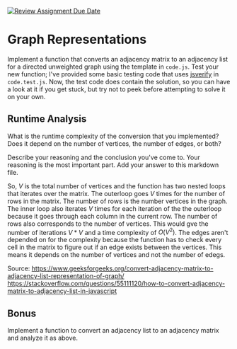 [![Review Assignment Due Date](https://classroom.github.com/assets/deadline-readme-button-24ddc0f5d75046c5622901739e7c5dd533143b0c8e959d652212380cedb1ea36.svg)](https://classroom.github.com/a/hFs1pb0z)
# Graph Representations

Implement a function that converts an adjacency matrix to an adjacency list for
a directed unweighted graph using the template in `code.js`. Test your new
function; I've provided some basic testing code that uses
[jsverify](https://jsverify.github.io/) in `code.test.js`. Now, the test code
does contain the solution, so you can have a look at it if you get stuck, but
try not to peek before attempting to solve it on your own.

## Runtime Analysis

What is the runtime complexity of the conversion that you implemented? Does it
depend on the number of vertices, the number of edges, or both?

Describe your reasoning and the conclusion you've come to. Your reasoning is the
most important part. Add your answer to this markdown file.


So, $V$ is the total number of vertices and the function has two nested loops that iterates over the matrix. The outerloop goes $V$ times for the number of rows in the matrix. The number of rows is the number vertices in the graph. The inner loop also iterates $V$ times for each iteration of the the outerloop because it goes through each column in the current row. The number of rows also corresponds to the number of vertices. This would gve the number of iterations $V*V$ and a time complexity of $O(V^2)$. The edges aren't depended on for the complexity because the function has to check every cell in the matrix to figure out if an edge exists between the vertices. This means it depends on the number of vertices and not the number of edegs.

Source:
https://www.geeksforgeeks.org/convert-adjacency-matrix-to-adjacency-list-representation-of-graph/
https://stackoverflow.com/questions/55111120/how-to-convert-adjacency-matrix-to-adjacency-list-in-javascript
## Bonus

Implement a function to convert an adjacency list to an adjacency matrix and
analyze it as above.
